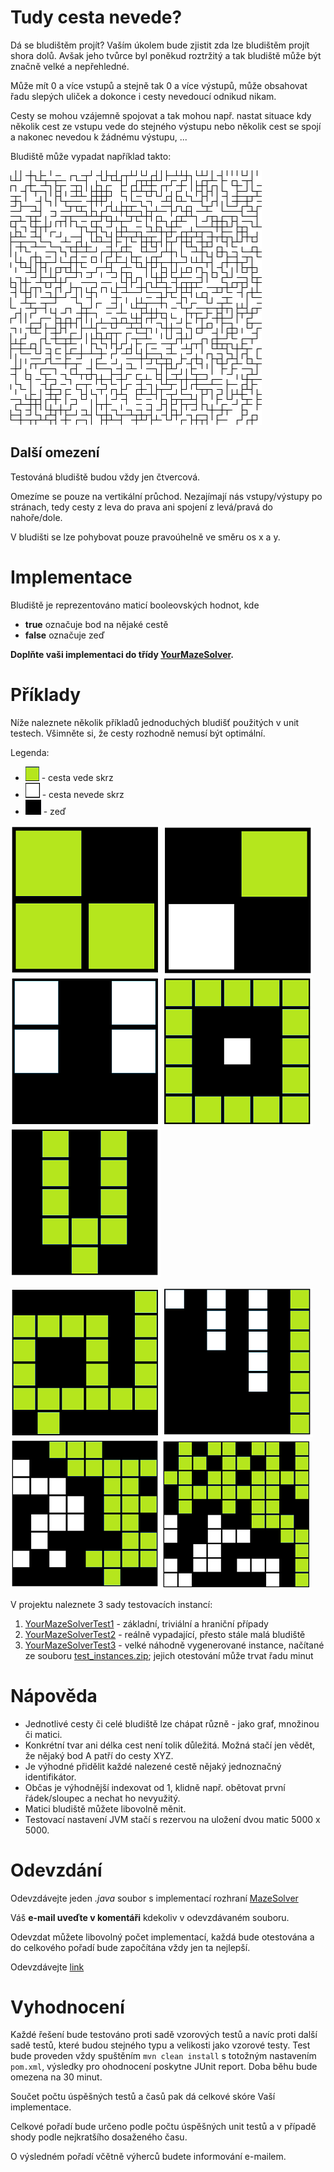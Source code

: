 # Tudy cesta nevede?
Dá se bludištěm projít? Vaším úkolem bude zjistit zda lze bludištěm projít shora dolů. 
Avšak jeho tvůrce byl poněkud roztržitý a tak bludiště může být značně velké a nepřehledné. 

Může mít 0 a více vstupů a stejně tak 0 a více výstupů, může obsahovat řadu slepých uliček 
a dokonce i cesty nevedoucí odnikud nikam.

Cesty se mohou vzájemně spojovat a tak mohou např. nastat situace kdy několik cest ze vstupu vede do stejného výstupu 
nebo několik cest se spojí a nakonec nevedou k žádnému výstupu, ... 
 
Bludiště může vypadat například takto:
 
![sample maze](maze-assignment/doc/sample_maze.png "Bludiště")

## Další omezení
Testováná bludiště budou vždy jen čtvercová.

Omezíme se pouze na vertikální průchod.
Nezajímají nás vstupy/výstupy po stránach, tedy cesty z leva do prava ani spojení z levá/pravá do nahoře/dole.

V bludišti se lze pohybovat pouze pravoúhelně ve směru os x a y.

# Implementace
Bludiště je reprezentováno maticí booleovských hodnot, kde
* **true** označuje bod na nějaké cestě
* **false** označuje zeď

**Doplňte vaši implementaci do třídy [YourMazeSolver](maze-assignment/src/main/java/net/homecredit/jobsdev/YourMazeSolver.java).**

# Příklady
Níže naleznete několik příkladů jednoduchých bludišť použitých v unit testech. Všimněte si, že cesty rozhodně nemusí být optimální.

Legenda:
* ![sample maze](maze-assignment/doc/legenda_cesta_ok.png "cesta ok") - cesta vede skrz
* ![sample maze](maze-assignment/doc/legenda_cesta_nok.png "cesta nok") - cesta nevede skrz 
* ![sample maze](maze-assignment/doc/legenda_wall.png "zeď") - zeď


![sample maze_2x2_ok](maze-assignment/doc/sample_2_ok.png "2x2, cesta existuje")
![sample maze_2x2_nok](maze-assignment/doc/sample_2_nok.png "2x2, cesta neexistuje") 
![sample maze_3x3_nok](maze-assignment/doc/sample_3_nok.png "3x3, cesta nexistuje")
![sample maze_5x5_ok](maze-assignment/doc/sample_5_ok.png "5x5, cesta existuje")
![sample maze_5x5_2to1_ok](maze-assignment/doc/sample_5_2to1_ok.png "5x5, cesta existuje")

![sample maze_6x6_maze_ok](maze-assignment/doc/sample_6_snake_ok.png "6x6, cesta existuje")
![sample maze_7x7_ok](maze-assignment/doc/sample_7_ok.png "7x7, cesta existuje")
![sample maze_8x8_ok](maze-assignment/doc/sample_8_ok.png "8x8, cesta existuje")
![sample maze_10x10_ok](maze-assignment/doc/sample_10_ok.png "10x10, cesta existuje")



V projektu naleznete 3 sady testovacích instancí:
1. [YourMazeSolverTest1](maze-assignment/src/test/java/net/homecredit/jobsdev/YourMazeSolverTest1.java) - základní, triviální a hraniční případy 
2. [YourMazeSolverTest2](maze-assignment/src/test/java/net/homecredit/jobsdev/YourMazeSolverTest2.java) - reálně vypadající, přesto stále malá bludiště
3. [YourMazeSolverTest3](maze-assignment/src/test/java/net/homecredit/jobsdev/YourMazeSolverTest3.java) - velké náhodně vygenerované instance, načítané ze souboru [test_instances.zip](src/test/resources/test_instances.zip); jejich otestování může trvat řadu minut 

# Nápověda
* Jednotlivé cesty či celé bludiště lze chápat různě - jako graf, množinou či matici.
* Konkrétní tvar ani délka cest není tolik důležitá. Možná stačí jen vědět, že nějaký bod A patří do cesty XYZ.
* Je výhodné přidělit každé nalezené cestě nějaký jednoznačný identifikátor.
* Občas je výhodnější indexovat od 1, klidně např. obětovat první řádek/sloupec a nechat ho nevyužitý.
* Matici bludiště můžete libovolně měnit.
* Testovací nastavení JVM stačí s rezervou na uložení dvou matic 5000 x 5000.

# Odevzdání
Odevzdávejte jeden _.java_ soubor s implementací rozhraní [MazeSolver](src/main/java/net/homecredit/jobsdev/MazeSolver.java)

Váš **e-mail uveďte v komentáři** kdekoliv v odevzdávaném souboru.

Odevzdat můžete libovolný počet implementací, každá bude otestována a do celkového pořadí bude započítána vždy jen ta nejlepší.

Odevzdávejte [link](zde)

# Vyhodnocení

Každé řešení bude testováno proti sadě vzorových testů a navíc proti další sadě testů, které budou stejného typu a velikosti jako vzorové testy.
Test bude proveden vždy spuštěním `mvn clean install` s totožným nastavením `pom.xml`, výsledky pro ohodnocení poskytne JUnit report.
Doba běhu bude omezena na 30 minut.

Součet počtu úspěšných testů a časů pak dá celkové skóre Vaší implementace.

Celkové pořadí bude určeno podle počtu úspěšných unit testů a v případě shody podle nejkratšího dosaženého času.

O výsledném pořadí včětně výherců budete informování e-mailem.